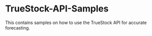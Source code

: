 # TrueStock-API-Samples
This contains samples on how to use the TrueStock API for accurate forecasting.
